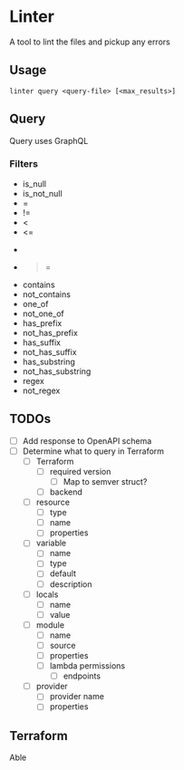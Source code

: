 # Linter

A tool to lint the files and pickup any errors

## Usage

`linter query <query-file> [<max_results>]`

## Query

Query uses GraphQL

### Filters

- is_null
- is_not_null
- =
- !=
- <
- <=
- >
- >=
- contains
- not_contains
- one_of
- not_one_of
- has_prefix
- not_has_prefix
- has_suffix
- not_has_suffix
- has_substring
- not_has_substring
- regex
- not_regex

## TODOs

- [ ] Add response to OpenAPI schema
- [ ] Determine what to query in Terraform
  - [ ] Terraform
    - [ ] required version
      - [ ] Map to semver struct?
    - [ ] backend
  - [ ] resource
    - [ ] type
    - [ ] name
    - [ ] properties
  - [ ] variable
    - [ ] name
    - [ ] type
    - [ ] default
    - [ ] description
  - [ ] locals
    - [ ] name
    - [ ] value
  - [ ] module
    - [ ] name
    - [ ] source
    - [ ] properties
    - [ ] lambda permissions
      - [ ] endpoints
  - [ ] provider
    - [ ] provider name
    - [ ] properties

## Terraform

Able